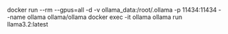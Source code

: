  docker run --rm --gpus=all -d -v ollama_data:/root/.ollama -p 11434:11434 --name ollama ollama/ollama
 docker exec -it ollama ollama run llama3.2:latest